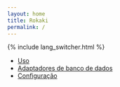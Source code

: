 ```yaml
---
layout: home
title: Rokaki
permalink: /
---
```


{% include lang_switcher.html %}

<!-- Translation draft (pt-BR): Placeholder page. Community review welcome. -->

- [Uso](./usage)
- [Adaptadores de banco de dados](./adapters)
- [Configuração](./configuration)
